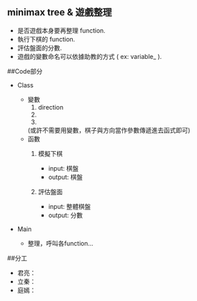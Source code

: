 ## minimax tree & 遊戲整理
- 是否遊戲本身要再整理 function.
- 執行下棋的 function.
- 評估盤面的分數.
- 遊戲的變數命名可以依據助教的方式 ( ex: variable_ ).


##Code部分
- Class
  - 變數
    1. direction
    2. 
    3. 
    (或許不需要用變數，棋子與方向當作參數傳遞進去函式即可)
  - 函數
    1. 模擬下棋
    	- input:  棋盤
    	- output: 棋盤

    2. 評估盤面
    	- input: 整體棋盤
    	- output: 分數

- Main
  - 整理，呼叫各function...

##分工
- 君亮：
- 立秦：
- 庭嫣：
